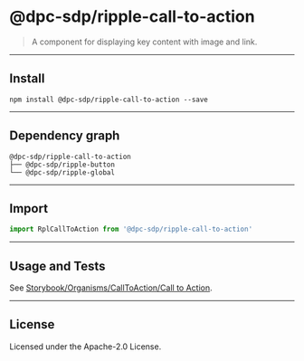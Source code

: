 <!-- GENERATED_DOCS -->
# @dpc-sdp/ripple-call-to-action

> A component for displaying key content with image and link.

--------------------------------------------------------------------------------

## Install

```shell
npm install @dpc-sdp/ripple-call-to-action --save
```

--------------------------------------------------------------------------------

## Dependency graph

```shell
@dpc-sdp/ripple-call-to-action
├── @dpc-sdp/ripple-button
└── @dpc-sdp/ripple-global
```

--------------------------------------------------------------------------------

## Import

```js
import RplCallToAction from '@dpc-sdp/ripple-call-to-action'
```

--------------------------------------------------------------------------------

## Usage and Tests

See [Storybook/Organisms/CallToAction/Call to Action](https://ripple.sdp.vic.gov.au/?path=/story/organisms-calltoaction--call-to-action).

--------------------------------------------------------------------------------

## License

Licensed under the Apache-2.0 License.
<!-- /GENERATED_DOCS -->
